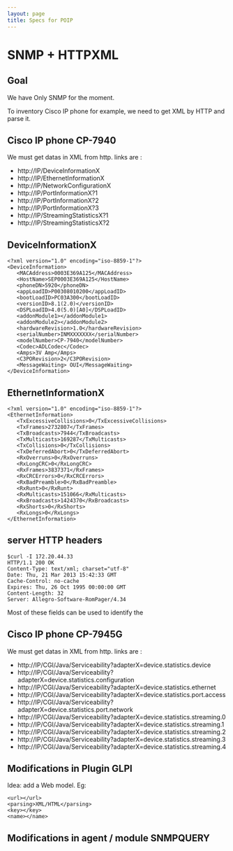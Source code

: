 ```yaml
---
layout: page
title: Specs for POIP
---
```


# SNMP + HTTPXML

## Goal

We have Only SNMP for the moment.

To inventory Cisco IP phone for example, we need to get XML by HTTP and parse it.

## Cisco IP phone CP-7940

We must get datas in XML from http. links are : 

* http://IP/DeviceInformationX
* http://IP/EthernetInformationX
* http://IP/NetworkConfigurationX
* http://IP/PortInformationX?1
* http://IP/PortInformationX?2
* http://IP/PortInformationX?3
* http://IP/StreamingStatisticsX?1
* http://IP/StreamingStatisticsX?2

## DeviceInformationX

    <?xml version="1.0" encoding="iso-8859-1"?>
    <DeviceInformation>
       <MACAddress>0003E369A125</MACAddress>
       <HostName>SEP0003E369A125</HostName>
       <phoneDN>5920</phoneDN>
       <appLoadID>P00308010200</appLoadID>
       <bootLoadID>PC03A300</bootLoadID>
       <versionID>8.1(2.0)</versionID>
       <DSPLoadID>4.0(5.0)[A0]</DSPLoadID>
       <addonModule1></addonModule1>
       <addonModule2></addonModule2>
       <hardwareRevision>1.0</hardwareRevision>
       <serialNumber>INMXXXXXXX</serialNumber>
       <modelNumber>CP-7940</modelNumber>
       <Codec>ADLCodec</Codec>
       <Amps>3V Amp</Amps>
       <C3PORevision>2</C3PORevision>
       <MessageWaiting> OUI</MessageWaiting>
    </DeviceInformation>

## EthernetInformationX

    <?xml version="1.0" encoding="iso-8859-1"?>
    <EthernetInformation>
       <TxExcessiveCollisions>0</TxExcessiveCollisions>
       <TxFrames>2732807</TxFrames>
       <TxBroadcasts>7944</TxBroadcasts>
       <TxMulticasts>169287</TxMulticasts>
       <TxCollisions>0</TxCollisions>
       <TxDeferredAbort>0</TxDeferredAbort>
       <RxOverruns>0</RxOverruns>
       <RxLongCRC>0</RxLongCRC>
       <RxFrames>3837371</RxFrames>
       <RxCRCErrors>0</RxCRCErrors>
       <RxBadPreamble>0</RxBadPreamble>
       <RxRunt>0</RxRunt>
       <RxMulticasts>151066</RxMulticasts>
       <RxBroadcasts>1424370</RxBroadcasts>
       <RxShorts>0</RxShorts>
       <RxLongs>0</RxLongs>
    </EthernetInformation>

## server HTTP headers

    $curl -I 172.20.44.33
    HTTP/1.1 200 OK
    Content-Type: text/xml; charset="utf-8"
    Date: Thu, 21 Mar 2013 15:42:33 GMT
    Cache-Control: no-cache
    Expires: Thu, 26 Oct 1995 00:00:00 GMT
    Content-Length: 32
    Server: Allegro-Software-RomPager/4.34

Most of these fields can be used to identify the 

## Cisco IP phone CP-7945G

We must get datas in XML from http. links are : 

* http://IP/CGI/Java/Serviceability?adapterX=device.statistics.device
* http://IP/CGI/Java/Serviceability?adapterX=device.statistics.configuration
* http://IP/CGI/Java/Serviceability?adapterX=device.statistics.ethernet
* http://IP/CGI/Java/Serviceability?adapterX=device.statistics.port.access
* http://IP/CGI/Java/Serviceability?adapterX=device.statistics.port.network
* http://IP/CGI/Java/Serviceability?adapterX=device.statistics.streaming.0
* http://IP/CGI/Java/Serviceability?adapterX=device.statistics.streaming.1
* http://IP/CGI/Java/Serviceability?adapterX=device.statistics.streaming.2
* http://IP/CGI/Java/Serviceability?adapterX=device.statistics.streaming.3
* http://IP/CGI/Java/Serviceability?adapterX=device.statistics.streaming.4


## Modifications in Plugin GLPI

Idea: add a Web model. Eg:

    <url></url>
    <parsing>XML/HTML</parsing>
    <key></key>
    <name></name>


## Modifications in agent / module SNMPQUERY


